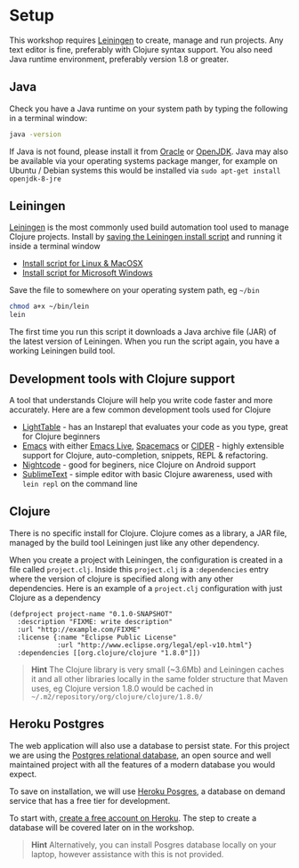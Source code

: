 # Setup

  This workshop requires [Leiningen](http://leiningen.org/) to create, manage and run projects.  Any text editor is fine, preferably with Clojure syntax support.  You also need Java runtime environment, preferably version 1.8 or greater.

## Java 
  Check you have a Java runtime on your system path by typing the following in a terminal window:
  
```bash
java -version
```

If Java is not found, please install it from [Oracle](http://www.oracle.com/technetwork/java/javase/downloads/index.html) or [OpenJDK](http://openjdk.java.net/projects/jdk8/).  Java may also be available via your operating systems package manger, for example on Ubuntu / Debian systems this would be installed via `sudo apt-get install openjdk-8-jre`


## Leiningen
  [Leiningen](http://leiningen.org/) is the most commonly used build automation tool used to manage Clojure projects.  Install by [saving the Leiningen install script](https://raw.githubusercontent.com/technomancy/leiningen/stable/bin/lein) and running it inside a terminal window  

* [Install script for Linux & MacOSX](https://raw.githubusercontent.com/technomancy/leiningen/stable/bin/lein)
* [Install script for Microsoft Windows](https://raw.githubusercontent.com/technomancy/leiningen/stable/bin/lein.bat)


Save the file to somewhere on your operating system path, eg `~/bin`

```bash
chmod a+x ~/bin/lein
lein
```

 The first time you run this script it downloads a Java archive file (JAR) of the latest version of Leiningen.  When you run the script again, you have a working Leiningen build tool.


## Development tools with Clojure support 

A tool that understands Clojure will help you write code faster and more accurately.  Here are a few common development tools used for Clojure

* [LightTable](http://lighttable.com/) - has an Instarepl that evaluates your code as you type, great for Clojure beginners
* [Emacs](http://www.gnu.org/software/emacs/)  with either [Emacs Live](https://github.com/overtone/emacs-live), [Spacemacs](https://github.com/syl20bnr/spacemacs) or [CIDER](https://github.com/clojure-emacs/cider) -  highly extensible support for Clojure, auto-completion, snippets, REPL & refactoring.
* [Nightcode](https://nightcode.info/) - good for beginers, nice Clojure on Android support
* [SublimeText](http://www.sublimetext.com/) - simple editor with basic Clojure awareness, used with `lein repl` on the command line


## Clojure 

There is no specific install for Clojure.  Clojure comes as a library, a JAR file, managed by the build tool Leiningen just like any other dependency.

When you create a project with Leiningen, the configuration is created in a file called `project.clj`.  Inside this `project.clj` is a `:dependencies` entry where the version of clojure is specified along with any other dependencies.  Here is an example of a `project.clj` configuration with just Clojure as a dependency

```
(defproject project-name "0.1.0-SNAPSHOT"
  :description "FIXME: write description"
  :url "http://example.com/FIXME"
  :license {:name "Eclipse Public License"
            :url "http://www.eclipse.org/legal/epl-v10.html"}
  :dependencies [[org.clojure/clojure "1.8.0"]])
```
  
> **Hint** The Clojure library is very small (~3.6Mb) and Leiningen caches it and all other libraries locally in the same folder structure that Maven uses, eg Clojure version 1.8.0 would be cached in ` ~/.m2/repository/org/clojure/clojure/1.8.0/`


## Heroku Postgres 

The web application will also use a database to persist state.  For this project we are using the [Postgres relational database](http://www.postgresql.org/), an open source and well maintained project with all the features of a modern database you would expect.

To save on installation, we will use [Heroku Posgres](http://postgres.heroku.com/), a database on demand service that has a free tier for development.

To start with, [create a free account on Heroku](https://heroku.com).  The step to create a database will be covered later on in the workshop.

> **Hint** Alternatively, you can install Posgres database locally on your laptop, however assistance with this is not provided.

